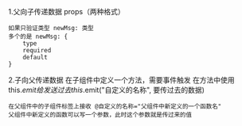 1.父向子传递数据
props（两种格式）

    如果只验证类型 newMsg: 类型
    多个的是 newMsg: {
        type
        required
        default
    }
    
2.子向父传递数据
    在子组件中定义一个方法，需要事件触发
    在方法中使用this.$emit给发送过去
    this.$emit("自定义的名称", 要传过去的数据)
	
	
    在父组件中的子组件标签上接收 @自定义的名称="父组件中新定义的一个函数名"
    父组件中新定义的函数可以写一个参数，此时这个参数就是传过来的值
    